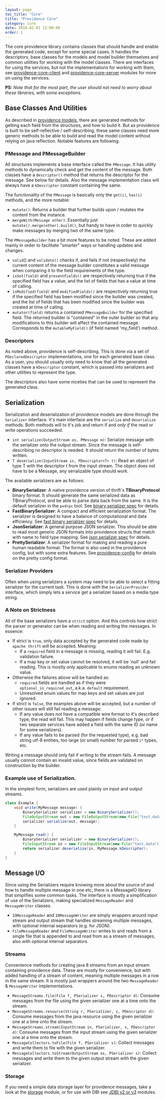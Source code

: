 ```yaml
---
layout: page
toc_title: "Core"
title: "Providence Core"
category: core
date: 2018-02-01 12:00:00
order: 1
---
```


The core providence library contains classes that should handle and enable
the generated code, except for some special cases. It handles the descriptors,
base classes for the models and model builder themselves and common utilities
for working with the model classes. There are interfaces for using the
services, but not the implementations for working with them, see
[providence-core-client](providence-core-client.html) and
[providence-core-server](providence-core-server.html) modules for more
on using the services.

**PS:** *Note that for the most part, the user should not need to worry about
these libraries, with some exceptions.*

## Base Classes And Utilities

As described in [providence models](../pvd/models.html), there are generated
methods for getting each field from the structures, and how to build it. But
as providence is built to be self-reflective / self-describing, these same
classes need more generic methods to be able to build and read the model
content without relying on java reflection. Notable features are following.

### PMessage and PMessageBuilder

All structures implements a base interface called the `PMessage`. It has
utility methods to dynamically check and get the content of the message.
Both classes have a `descriptor()` method that returns the descriptor for
the message. See below for details. Also the message implementation class
will always have a `kDescriptor` constant containing the same.

The functionality of the `PMessage` is basically only the `get(i)`, `has(i)`
methods, and the more notable:

- `mutate()`: Returns a builder that further builds upon / mutates the content
  from the instance.
- `mergeWith(Message other)`: Essentially just `mutate().merge(other).build()`,
  but handy to have in order to quickly make messages by merging two of the
  same type.

The `PMessageBuilder` has a bit more features to be noted. These are added
mainly in order to facilitate "smarter" ways or handling updates and
changes.

- `valid`() and `validate()` checks if, and fails if not (respectively) the
  current content of the message builder constitutes a valid message when
  comparing it to the field requirements of the type.
- `isSet(field)` and `presentFields()` are respectively returning true if
  the specified field has a value, and the list of fields that has a value
  at time of calling.
- `isModified(field)` and `modifiedFields()` are respectively returning true
  if the specified field has been modified since the builder was created, and
  the list of fields that has been modified since the builder was created at
  time of calling.
- `mutator(field)` returns a contained `PMessageBuilder` for the specified
  field. The returned builder is "contained" in the outer builder so that
  any modifications to this builder will affect the contained message.
  Corresponds to the `mutableMyField()` (if field named 'my_field') method.

### Descriptors

As noted above, providence is self-describing. This is done via a set of
`PDeclaredDescriptor` implementations, one for each generated base class.
As a user, you should usually only need to know that all the generated
classes have a `kDescriptor` constant, which is passed into serializers
and other utilities to represent the type.

The descriptors also have some niceties that can be used to represent
the generated class.

## Serialization

Serialization and deserialization of providence models are done through the
`Serializer` interface. It's main interface are the `serialize` and
`deserialize` methods. Both methods will to it's job and return if and
*only if* the read or write operations succeeded.

* `int serialize(OutputStream os, PMessage m)`: Serialize message with the
  serializer onto the output stream. Since the message is self-describing no
  descriptor is needed. It should return the number of bytes written.
* `T deserialize(InputStream is, PDescriptor<T> t)`: Read an object of type T
  with the descriptor t from the input stream. The object does not have to be a
  Message, any serializable type should work.

The available serializers are as follows:

* **BinarySerializer**: A native providence version of thrift's
  **TBinaryProtocol** binary format. It should generate the same serialized
  data as TBinaryProtocol, and be able to parse data back from the same. It is
  the default serializer in the `pvdrpc` tool. See
  [binary serializer spec](../dev/serializer-binary.html) for details.
* **FastBinarySerializer**: A compact and efficient serialization format. The
  serializer is designed to have a balance of computational and data
  efficiency. See [fast binary serializer spec](../dev/serializer-fast-binary.html)
  for details.
* **JsonSerializer**: A general purpose JSON serializer. This should be able
  to read most generic JSON formats into providence structs that match with
  name to field type mapping. See
  [json serializer spec](../dev/serializer-json.html) for details.
* **PrettySerializer**: A serializer format for making and reading a pure human
  readable format. The format is also used in the providence config, but with
  some extra features. See [providence-config](../util/providence-config.html)
  for details on the pretty config format.

### Serializer Providers

Often when using serializers a system may need to be able to select a fitting
serializer for the current task. This is done with the `SerializerProvider`
interface, which simply lets a service get a serializer based on a media
type string.

### A Note on Strictness

All of the base serializers have a `strict` option. And this controls how strict
the parser or generator can be when reading and writing the messages. In essence:

- If strict is `true`, only data accepted by the generated code made by
  `apache thrift` will be accepted. Meaning:
    - If a `required` field in a message is missing, reading it will fail. E.g.
      validation failure.
    - If a map key or set value cannot be resolved, it will be 'null' and fail
      reading. This is mostly only applicable to enums reading an unknown value.
- Otherwise the failures above will be handled as:
    - `required` fields are handled as if they were `optional_in_required_out`,
      a.k.a. `default` requirement.
    - Unresolved enum values for map keys and set values are just ignored.
- If strict is `false`, the examples above will be accepted, but a number of
  other issues will still fail reading a message:
    - If any value does not have a compatible wire format to it's described type,
      the read will fail. This may happen if fields change type, or if two
      separate services have added a field with the same ID (or name for some
      serializers).
    - If any value fails to be parsed (for the requested type), e.g. bad string
      utf-8 entities, too large (or small) number for parsed `i*` types, etc.

Writing a message should only fail if writing to the stream fails. A message
usually *cannot* contain an invalid value, since fields are validated on
construction by the builder.

### Example use of Serialization.

In the simplest form, serializers are used plainly on input and output
streams.

```java
class Example {
    void write(MyMessage message) {
        BinarySerializer serializer = new BinarySerializer();
        FileOutputStream out = new FileOutputStream(new File("test.data"));
        serializer.serialize(out, message);
    }

    MyMessage read() {
        BinarySerializer serializer = new BinarySerializer();
        FileInputStream in = new FileInputStream(new File("test.data"));
        return serializer.deserialize(in, MyMessage.kDescriptor);
    }
}
```

## Message I/O

Since using the Serializers require knowing more about the source of and how to
handle multiple message in one etc, there is a MessageIO library that
simplifies some common tasks. The interface is mostly a simplification of use
of the Serializers, making specialized `MessageReader` and `MessageWriter`
classes.

- `IOMessageReader` and `IOMessageWriter` are simply wrappers around input stream
  and output stream that handles streaming multiple messages, with optional
  internal separators (e.g. for JSON).
- `FileMessageReader` and `FileMessageWriter` writes to and reads from a single
  file that is appended to and read from as a stream of messages, also with optional
  internal separators.

### Streams

Convenience methods for creating java 8 streams from an input stream containing
providence data. These are mostly for convenience, but with added handling of
a stream of content, meaning multiple messages in a row in the same stream. It is
mostly just wrappers around the two `MessageReader` & `MessageWriter` implementations.

* `MessageStreams.file(File f, PSerializer s, PDescriptor d)`: Consume
  messages from the file using the given serializer one at a time onto the
  stream.
* `MessageStreams.resource(String r, PSerializer, s, PDescriptor d)`: Consume
  messages from the java resource using the given serializer one at a time
  onto the stream.
* `MessageStreams.stream(InputStream in, PSerializer, s, PDescriptor d)`: Consume
  messages from the input stream using the given serializer one at a time
  onto the stream.
* `MessageCollectors.toFile(File f, PSerializer s)`: Collect messages and write
  them to file with the given serializer.
* `MessageCollectors.toStream(OutputStream os, PSerializer s)`: Collect
  messages and write them to the given output stream with the given serializer.

### Storage

If you need a simple data storage layer for providence messages, take a look at
the [storage](../util/providence-storage.html) module, or for use
with DBI see [JDBI v2 or v3](../beta/providence-jdbi.html) modules.
